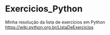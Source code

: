 # Exercicios_Python
Minha resolução da lista de exercícios em Python https://wiki.python.org.br/ListaDeExercicios

